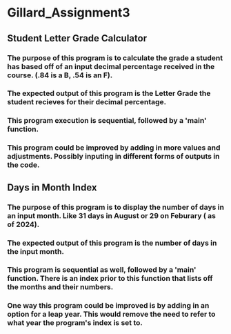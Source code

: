 # Gillard_Assignment3

## Student Letter Grade Calculator

### The purpose of this program is to calculate the grade a student has based off of an input decimal percentage received in the course. (.84 is a B, .54 is an F).

### The expected output of this program is the Letter Grade the student recieves for their decimal percentage.

### This program execution is sequential, followed by a 'main' function.

### This program could be improved by adding in more values and adjustments. Possibly inputing in different forms of outputs in the code.

## Days in Month Index

### The purpose of this program is to display the number of days in an input month. Like 31 days in August or 29 on Feburary ( as of 2024). 

### The expected output of this program is the number of days in the input month.

### This program is sequential as well, followed by a 'main' function. There is an index prior to this function that lists off the months and their numbers.

### One way this program could be improved is by adding in an option for a leap year. This would remove the need to refer to what year the program's index is set to.

